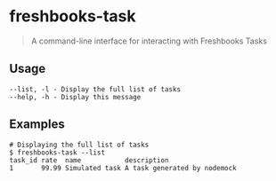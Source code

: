 # freshbooks-task 

> A command-line interface for interacting with Freshbooks Tasks

## Usage

    --list, -l - Display the full list of tasks
    --help, -h - Display this message


## Examples

    # Displaying the full list of tasks
    $ freshbooks-task --list
    task_id rate  name           description                 
    1       99.99 Simulated task A task generated by nodemock


